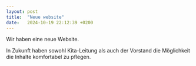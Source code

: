 ```yaml
---
layout: post
title:  "Neue website"
date:   2024-10-19 22:12:39 +0200
---
```

Wir haben eine neue Website.

In Zukunft haben sowohl Kita-Leitung als auch der Vorstand die Möglichkeit die Inhalte komfortabel zu pflegen.
